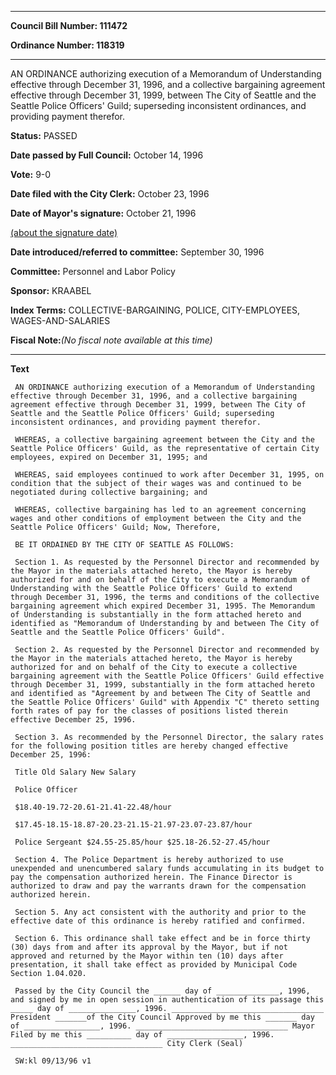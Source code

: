 

********

**Council Bill Number: 111472**
   
**Ordinance Number: 118319**
********

 AN ORDINANCE authorizing execution of a Memorandum of Understanding effective through December 31, 1996, and a collective bargaining agreement effective through December 31, 1999, between The City of Seattle and the Seattle Police Officers' Guild; superseding inconsistent ordinances, and providing payment therefor.

**Status:** PASSED
   
**Date passed by Full Council:** October 14, 1996
   
**Vote:** 9-0
   
**Date filed with the City Clerk:** October 23, 1996
   
**Date of Mayor's signature:** October 21, 1996
   
[(about the signature date)](/~public/approvaldate.htm)
   
   
   
**Date introduced/referred to committee:** September 30, 1996
   
**Committee:** Personnel and Labor Policy
   
**Sponsor:** KRAABEL
   
   
**Index Terms:** COLLECTIVE-BARGAINING, POLICE, CITY-EMPLOYEES, WAGES-AND-SALARIES

**Fiscal Note:**_(No fiscal note available at this time)_

********

**Text**
   
```
 AN ORDINANCE authorizing execution of a Memorandum of Understanding effective through December 31, 1996, and a collective bargaining agreement effective through December 31, 1999, between The City of Seattle and the Seattle Police Officers' Guild; superseding inconsistent ordinances, and providing payment therefor.

 WHEREAS, a collective bargaining agreement between the City and the Seattle Police Officers' Guild, as the representative of certain City employees, expired on December 31, 1995; and

 WHEREAS, said employees continued to work after December 31, 1995, on condition that the subject of their wages was and continued to be negotiated during collective bargaining; and

 WHEREAS, collective bargaining has led to an agreement concerning wages and other conditions of employment between the City and the Seattle Police Officers' Guild; Now, Therefore,

 BE IT ORDAINED BY THE CITY OF SEATTLE AS FOLLOWS:

 Section 1. As requested by the Personnel Director and recommended by the Mayor in the materials attached hereto, the Mayor is hereby authorized for and on behalf of the City to execute a Memorandum of Understanding with the Seattle Police Officers' Guild to extend through December 31, 1996, the terms and conditions of the collective bargaining agreement which expired December 31, 1995. The Memorandum of Understanding is substantially in the form attached hereto and identified as "Memorandum of Understanding by and between The City of Seattle and the Seattle Police Officers' Guild".

 Section 2. As requested by the Personnel Director and recommended by the Mayor in the materials attached hereto, the Mayor is hereby authorized for and on behalf of the City to execute a collective bargaining agreement with the Seattle Police Officers' Guild effective through December 31, 1999, substantially in the form attached hereto and identified as "Agreement by and between The City of Seattle and the Seattle Police Officers' Guild" with Appendix "C" thereto setting forth rates of pay for the classes of positions listed therein effective December 25, 1996.

 Section 3. As recommended by the Personnel Director, the salary rates for the following position titles are hereby changed effective December 25, 1996:

 Title Old Salary New Salary

 Police Officer

 $18.40-19.72-20.61-21.41-22.48/hour

 $17.45-18.15-18.87-20.23-21.15-21.97-23.07-23.87/hour

 Police Sergeant $24.55-25.85/hour $25.18-26.52-27.45/hour

 Section 4. The Police Department is hereby authorized to use unexpended and unencumbered salary funds accumulating in its budget to pay the compensation authorized herein. The Finance Director is authorized to draw and pay the warrants drawn for the compensation authorized herein.

 Section 5. Any act consistent with the authority and prior to the effective date of this ordinance is hereby ratified and confirmed.

 Section 6. This ordinance shall take effect and be in force thirty (30) days from and after its approval by the Mayor, but if not approved and returned by the Mayor within ten (10) days after presentation, it shall take effect as provided by Municipal Code Section 1.04.020.

 Passed by the City Council the ______ day of ______________, 1996, and signed by me in open session in authentication of its passage this _____ day of _______________, 1996. __________________________________ President _______of the City Council Approved by me this _______ day of _________________, 1996. __________________________________ Mayor Filed by me this __________ day of _________________, 1996. __________________________________ City Clerk (Seal)

 SW:kl 09/13/96 v1

```
